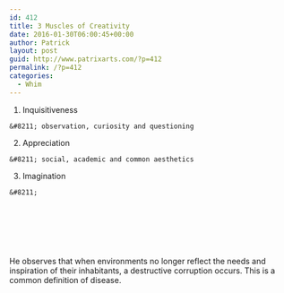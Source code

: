 ```yaml
---
id: 412
title: 3 Muscles of Creativity
date: 2016-01-30T06:00:45+00:00
author: Patrick
layout: post
guid: http://www.patrixarts.com/?p=412
permalink: /?p=412
categories:
  - Whim
---
```

  1. Inquisitiveness
  
    &#8211; observation, curiosity and questioning
  2. Appreciation
  
    &#8211; social, academic and common aesthetics
  3. Imagination
  
    &#8211;

&nbsp;

&nbsp;

&nbsp;

He observes that when environments no longer reflect the needs and inspiration of their inhabitants, a destructive corruption occurs. This is a common definition of disease.